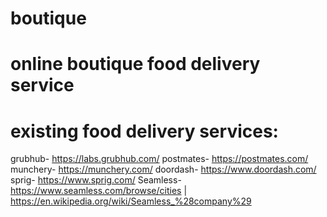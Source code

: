 # boutique
# online boutique food delivery service
# existing food delivery services:
 grubhub- https://labs.grubhub.com/
 postmates- https://postmates.com/
 munchery- https://munchery.com/
 doordash- https://www.doordash.com/
 sprig- https://www.sprig.com/
Seamless- https://www.seamless.com/browse/cities | https://en.wikipedia.org/wiki/Seamless_%28company%29
